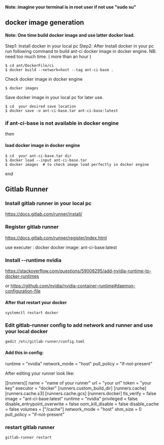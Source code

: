 #### Note: imagine your terminal is in root user if not use "sudo su"
## docker image generation 

#### Note: One time build docker image and use latter docker load. 

Step1: Install docker in your local pc
Step2: After Install docker in your pc run following command to build ant-ci docker image in docker engine.
NB: need too much time. ( more than an hour )

```
$ cd ant/DockerFile/ci
$ docker build --network=host --tag ant-ci-base .
```
Check docker image in docker engine

```
$ docker images
```
Save docker image in your local pc for later use.

```
$ cd  your desired save location 
$ docker save -o ant-ci-base.tar ant-ci-base:latest
```

### if ant-ci-base is not available in docker engine
then
#### load docker image in docker engine

```
$ cd  your ant-ci-base.tar dir
$ docker load --input ant-ci-base.tar
$ docker images  # to check image load perfectly in docker engine
```
end



## Gitlab Runner

### Install gitlab runner in your local pc

https://docs.gitlab.com/runner/install/

### Register gitlab runner
https://docs.gitlab.com/runner/register/index.html

use executer : docker
docker image: ant-ci-base:latest


### Install --runtime nvidia 
https://stackoverflow.com/questions/59008295/add-nvidia-runtime-to-docker-runtimes

or https://github.com/nvidia/nvidia-container-runtime#daemon-configuration-file

#### After that restart your docker 
```
systemctl restart docker
```


### Edit gitlab-runner config to add network and runner and use your local docker
```
gedit /etc/gitlab-runner/config.toml
```

#### Add this in config: 
runtime = "nvidia"
network_mode = "host"
pull_policy = "if-not-present"

After editing your runner look like:

[[runners]]
  name = "name of your runner"
  url = "your url"
  token = "your key"
  executor = "docker"
  [runners.custom_build_dir]
  [runners.cache]
    [runners.cache.s3]
    [runners.cache.gcs]
  [runners.docker]
    tls_verify = false
    image = "ant-ci-base:latest"
    runtime = "nvidia"
    privileged = false
    disable_entrypoint_overwrite = false
    oom_kill_disable = false
    disable_cache = false
    volumes = ["/cache"]
    network_mode = "host"
    shm_size = 0
    pull_policy = "if-not-present"


### restart gitlab runner
```
gitlab-runner restart
```